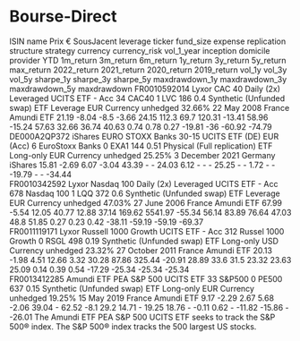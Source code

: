 # Bourse-Direct

ISIN	name	Prix €	SousJacent	leverage	ticker	fund_size	expense	replication	structure	strategy	currency	currency_risk	vol_1_year	inception	domicile	provider	YTD	1m_return	3m_return	6m_return	1y_return	3y_return	5y_return	max_return	2022_return	2021_return	2020_return	2019_return	vol_1y	vol_3y	vol_5y	sharpe_1y	sharpe_3y	sharpe_5y	maxdrawdown_1y	maxdrawdown_3y	maxdrawdown_5y	maxdrawdown	
FR0010592014	Lyxor CAC 40 Daily (2x) Leveraged UCITS ETF - Acc	34	CAC40	1	LVC	186	0.4	 Synthetic (Unfunded swap)	ETF	Leverage	EUR	Currency unhedged	 32.66%	22 May 2008	France	Amundi ETF	21.19	-8.04	-8.5	-3.66	24.15	112.3	69.7	120.31	-13.41	58.96	-15.24	57.63	32.66	36.74	40.63	0.74	0.78	0.27	-19.81	-36	-60.92	-74.79  
DE000A2QP372	iShares EURO STOXX Banks 30-15 UCITS ETF (DE) EUR (Acc)	6	EuroStoxx Banks	0	EXA1	144	0.51	 Physical (Full replication)	ETF	Long-only	EUR	Currency unhedged	 25.25%	3 December 2021	Germany	iShares	15.81	-2.69	6.07	-3.04	43.39	-	-	24.03	6.12	-	-	-	25.25	-	-	1.72	-	-	-19.79	-	-	-34.44	 
FR0010342592	Lyxor Nasdaq 100 Daily (2x) Leveraged UCITS ETF - Acc	678	Nasdaq 100	1	LQQ	372	0.6	 Synthetic (Unfunded swap)	ETF	Leverage	EUR	Currency unhedged	 47.03%	27 June 2006	France	Amundi ETF	67.99	-5.54	12.05	40.77	12.88	37.14	169.62	5541.97	-55.34	56.14	83.89	76.64	47.03	48.8	51.85	0.27	0.23	0.42	-38.11	-59.19	-59.19	-69.37	  
FR0011119171	Lyxor Russell 1000 Growth UCITS ETF - Acc	312	Russel 1000 Growth	0	RSGL	498	0.19	 Synthetic (Unfunded swap)	ETF	Long-only	USD	Currency unhedged	 23.32%	27 October 2011	France	Amundi ETF	20.13	-1.98	4.51	12.66	3.32	30.28	87.86	325.44	-20.91	28.89	33.6	31.5	23.32	23.63	25.09	0.14	0.39	0.54	-17.29	-25.34	-25.34	-25.34	  
FR0013412285	Amundi ETF PEA S&P 500 UCITS ETF	33	S&P500	0	PE500	637	0.15	 Synthetic (Unfunded swap)	ETF	Long-only	EUR	Currency unhedged	 19.25%	15 May 2019	France	Amundi ETF	9.17	-2.29	2.67	5.68	-2.06	39.04	-	62.52	-8.1	29.2	14.71	-	19.25	18.76	-	-0.11	0.62	-	-11.82	-15.86	-	-26.01	 The Amundi ETF PEA S&P 500 UCITS ETF seeks to track the S&P 500® index. The S&P 500® index tracks the 500 largest US stocks.       
																																							
																																							
																																							
																																							
																																							
																																							
																																							
																																							
																																							
